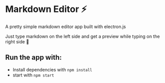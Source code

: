 # Markdown Editor ⚡️

A pretty simple markdown editor app built with electron.js

Just type markdown on the left side and get a preview while typing
on the right side 🤘


## Run the app with:

* Install dependencies with `npm install`
* start with `npm start`
